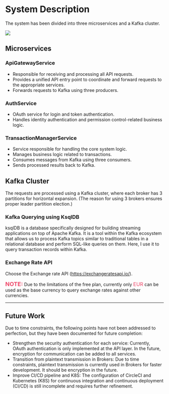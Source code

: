 # System Description
The system has been divided into three microservices and a Kafka cluster.

![](https://imgur.com/E8YlfL8.jpg)

## Microservices
### ApiGatewayService
* Responsible for receiving and processing all API requests.
* Provides a unified API entry point to coordinate and forward requests to the appropriate services.
* Forwards requests to Kafka using three producers.

### AuthService
* OAuth service for login and token authentication.
* Handles identity authentication and permission control-related business logic.

### TransactionManagerService
* Service responsible for handling the core system logic.
* Manages business logic related to transactions.
* Consumes messages from Kafka using three consumers. 
* Sends processed results back to Kafka.

## Kafka Cluster
The requests are processed using a Kafka cluster, where each broker has 3 partitions for horizontal expansion.
(The reason for using 3 brokers ensures proper leader partition election.)


### Kafka Querying using KsqlDB
ksqlDB is a database specifically designed for building streaming applications on top of Apache Kafka.
It is a tool within the Kafka ecosystem that allows us to process Kafka topics similar to traditional tables in a relational database and perform SQL-like queries on them. 
Here, I use it to query transaction records within Kafka.


### Exchange Rate API
Choose the Exchange rate API (https://exchangeratesapi.io/).

<font size=4.5 color="#ee496a">**NOTE:**</font> Due to the limitations of the free plan, currently only <font size=3.5 color="#ee496a">EUR</font> can be used as the base currency to query exchange rates against other currencies.



---

## Future Work

Due to time constraints, the following points have not been addressed to perfection, 
but they have been documented for future completion:

* Strengthen the security authentication for each service:
Currently, OAuth authentication is only implemented at the API layer. 
In the future, encryption for communication can be added to all services.
* Transition from plaintext transmission in Brokers:
Due to time constraints, plaintext transmission is currently used in Brokers for faster development. 
It should be encryption in the future.
* Improve CI/CD pipeline and K8S:
The configuration of CircleCI and Kubernetes (K8S) for continuous integration and continuous deployment (CI/CD) is still incomplete and requires further refinement.
